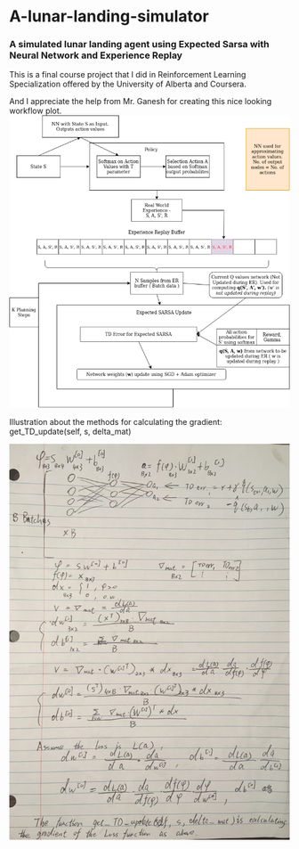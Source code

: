 # A-lunar-landing-simulator
### A simulated lunar landing agent using Expected Sarsa with Neural Network and Experience Replay

This is a final course project that I did in Reinforcement Learning Specialization offered by the University of Alberta and Coursera.



And I appreciate the help from Mr. Ganesh for creating this nice looking workflow plot.
![workflow](RL_Capstone_workflow_diagram.png)


Illustration about the methods for calculating the gradient: get_TD_update(self, s, delta_mat)

![gradient](RL_NN_get_TD_update()_illustration.jpg)
